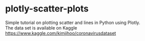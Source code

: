 # plotly-scatter-plots
Simple tutorial on plotting scatter and lines in Python using Plotly. <br>
The data set is available on Kaggle <br>
https://www.kaggle.com/kimjihoo/coronavirusdataset
